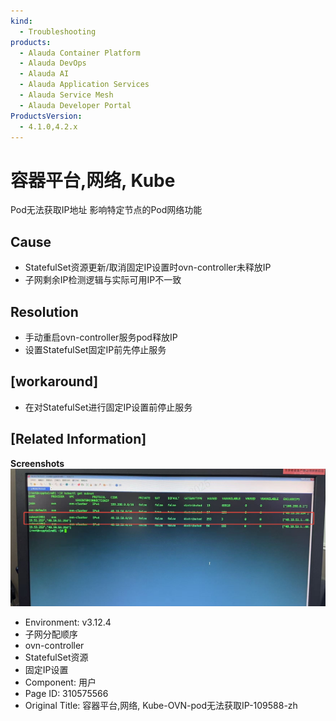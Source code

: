 ```yaml
---
kind:
  - Troubleshooting
products:
  - Alauda Container Platform
  - Alauda DevOps
  - Alauda AI
  - Alauda Application Services
  - Alauda Service Mesh
  - Alauda Developer Portal
ProductsVersion:
  - 4.1.0,4.2.x
---
```

<!-- A type of document that involves encountering a fault, diagnosing it, performing root cause analysis, and providing solutions. -->

# 容器平台,网络, Kube

Pod无法获取IP地址 影响特定节点的Pod网络功能

## Cause
- StatefulSet资源更新/取消固定IP设置时ovn-controller未释放IP
- 子网剩余IP检测逻辑与实际可用IP不一致

## Resolution
- 手动重启ovn-controller服务pod释放IP
- 设置StatefulSet固定IP前先停止服务

## [workaround]
- 在对StatefulSet进行固定IP设置前停止服务

## [Related Information]
**Screenshots**
![](assets/rong-qi-ping-tai-wang-luo-kube-ovn-podwu-fa-huo-qu-ip-109588-zh/image-2025-7-3_15-23-37.png)
- Environment: v3.12.4
- 子网分配顺序
- ovn-controller
- StatefulSet资源
- 固定IP设置
- Component: 用户
- Page ID: 310575566
- Original Title: 容器平台,网络, Kube-OVN-pod无法获取IP-109588-zh
